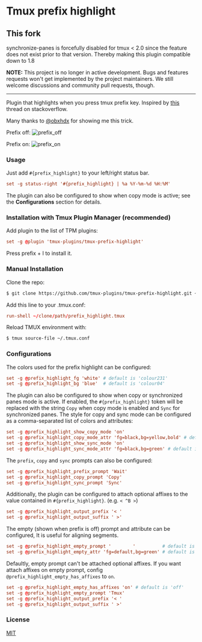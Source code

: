 # Tmux prefix highlight

## This fork

synchronize-panes is forcefully disabled for tmux < 2.0
since the feature does not exist prior to that version.
Thereby making this plugin compatible down to 1.8


**NOTE:** This project is no longer in active development. Bugs and
features requests won't get implemented by the project maintainers.
We still welcome discussions and community pull requests, though.

---

Plugin that highlights when you press tmux prefix key. Inspired by
[this](http://stackoverflow.com/questions/12003726/give-a-hint-when-press-prefix-key-in-tmux)
thread on stackoverflow.

Many thanks to [@obxhdx](https://github.com/obxhdx) for showing me this trick.

Prefix off:
![prefix_off](screenshots/prefix_off.png)

Prefix on:
![prefix_on](screenshots/prefix_on.png)

### Usage

Just add `#{prefix_highlight}` to your left/right status bar.

```tmux.conf
set -g status-right '#{prefix_highlight} | %a %Y-%m-%d %H:%M'
```

The plugin can also be configured to show when copy mode is active; see the
**Configurations** section for details.

### Installation with Tmux Plugin Manager (recommended)

Add plugin to the list of TPM plugins:

```tmux.conf
set -g @plugin 'tmux-plugins/tmux-prefix-highlight'
```

Press prefix + I to install it.

### Manual Installation

Clone the repo:

```bash
$ git clone https://github.com/tmux-plugins/tmux-prefix-highlight.git ~/clone/path
```

Add this line to your .tmux.conf:

```tmux.conf
run-shell ~/clone/path/prefix_highlight.tmux
```

Reload TMUX environment with:

```bash
$ tmux source-file ~/.tmux.conf
```

### Configurations

The colors used for the prefix highlight can be configured:

```tmux.conf
set -g @prefix_highlight_fg 'white' # default is 'colour231'
set -g @prefix_highlight_bg 'blue'  # default is 'colour04'
```

The plugin can also be configured to show when copy or synchronized panes mode
is active. If enabled, the `#{prefix_highlight}` token will be replaced with
the string `Copy` when copy mode is enabled and `Sync` for synchronized panes.
The style for copy and sync mode can be configured as a comma-separated list of
colors and attributes:

```tmux.conf
set -g @prefix_highlight_show_copy_mode 'on'
set -g @prefix_highlight_copy_mode_attr 'fg=black,bg=yellow,bold' # default is 'fg=default,bg=yellow'
set -g @prefix_highlight_show_sync_mode 'on'
set -g @prefix_highlight_sync_mode_attr 'fg=black,bg=green' # default is 'fg=default,bg=yellow'
```

The `prefix`, `copy` and `sync` prompts can also be configured:

```tmux.conf
set -g @prefix_highlight_prefix_prompt 'Wait'
set -g @prefix_highlight_copy_prompt 'Copy'
set -g @prefix_highlight_sync_prompt 'Sync'
```

Additionally, the plugin can be configured to attach optional affixes to the
value contained in `#{prefix_highlight}`.
(e.g. `< ^B >`)

```tmux.conf
set -g @prefix_highlight_output_prefix '< '
set -g @prefix_highlight_output_suffix ' >'
```

The empty (shown when prefix is off) prompt and attribute can be configured,
It is useful for aligning segments.

```tmux.conf
set -g @prefix_highlight_empty_prompt '        '          # default is '' (empty char)
set -g @prefix_highlight_empty_attr 'fg=default,bg=green' # default is 'fg=default,bg=default'
```

Defaultly, empty prompt can't be attached optional affixes.
If you want attach affixes on empty prompt, config `@prefix_highlight_empty_has_affixes` to `on`.

```tmux.conf
set -g @prefix_highlight_empty_has_affixes 'on' # default is 'off'
set -g @prefix_highlight_empty_prompt 'Tmux'
set -g @prefix_highlight_output_prefix '< '
set -g @prefix_highlight_output_suffix ' >'
```

### License

[MIT](LICENSE)
